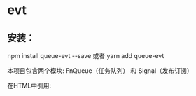 # evt

## 安装：

npm install queue-evt --save 或者 yarn add queue-evt

本项目包含两个模块: FnQueue（任务队列） 和 Signal（发布订阅）

在HTML中引用: <script src="your project path/evt.min.js">

在React中引用: import evt from 'evt'; // 或者只引用其中一个模块: import { FnQueue } from 'evt'; 

# 用法: FnQueue

    const queue = new evt.FnQueue();
  
    // 添加任务到队列中
  
    queue.add(() => {
        console.log('this is the step0');
        queue.next('the params of step1');
    })
    
    .add((step1_params) => {
        console.log(step1_params);
    });
    
    // 按添加顺序执行这个任务队列 
 
    queue.fire();
 
可以删除或者跳过任务

    function step1(step1_params) {
        // ...
    }
  
    queue.add(step0 = () => {
        console.log('this is the step0');
        queue.next('the params of step1');
    })
    
    .add(step1);
    
    queue.remove('step0').remove(step1);   // 或者是： queue.remove(['step0', step1]);
  
更多demo参考demo文件夹

# 用法: Signal

    // 实例化
    const signal = new evt.Signal();
    
    // 添加一个订阅
    signal.on('GET_SOME_DATA', function(queue, data) {
        console.log('the data is: ', data);
    });
    
    // 或者是添加一个队列来处理订阅
    signal.on('GET_SOME_DATA', [
        function(queue, data) {
            console.log('the data is: ', data);
            data.tip = 'hello, this is a tip !';
            queue.next(data);
        },
        function(queue, processed_data) {
            console.log(processed_data);
        }
    ]);
    
    // 发布订阅: GET_SOME_DATA
    new Promise(resolve => {
        // emulate to fetch data
        setTimeout(() => {
            resolve({ name: 'Rolling Stone' });
        }, 2000);
    }).then(data => {
        signal.emit('GET_SOME_DATA', data);
    });
